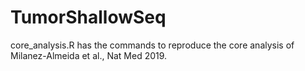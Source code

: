 # TumorShallowSeq
core_analysis.R has the commands to reproduce the core analysis of Milanez-Almeida et al., Nat Med 2019.
